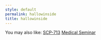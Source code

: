 ```yaml
---
style: default
permalink: hallowinside
title: hallowinside
---
```

You may also like:
[SCP-713](http://scp-wiki.net/scp-713)
[Medical Seminar](http://scp-wiki.net/medical-seminar)